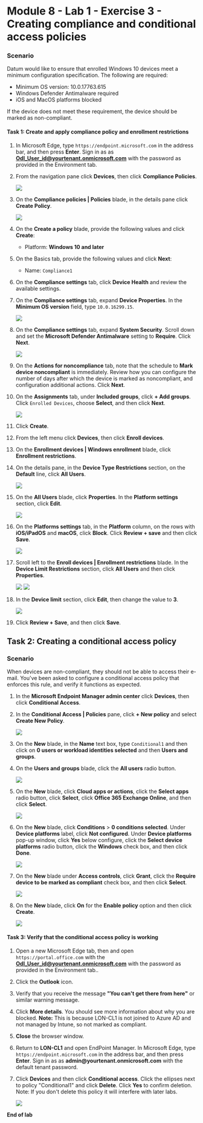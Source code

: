 # Module 8 - Lab 1 - Exercise 3 - Creating compliance and conditional access policies 

### Scenario

Datum would like to ensure that enrolled Windows 10 devices meet a minimum configuration specification.  The following are required:

* Minimum OS version: 10.0.17763.615
* Windows Defender Antimalware required
* iOS and MacOS platforms blocked

If the device does not meet these requirement, the device should be marked as non-compliant.

#### Task 1: Create and apply compliance policy and enrollment restrictions

1.  In Microsoft Edge, type `https://endpoint.microsoft.com` in the  address bar, and then press **Enter**. Sign in as as **Odl_User_id@yourtenant.onmicrosoft.com** with the password as provided in the Environment tab.

1.  From the navigation pane click **Devices**, then click **Compliance Policies**.

    ![](../Media/90.png)

1.  On the **Compliance policies | Policies** blade, in the details pane click **Create Policy**.

    ![](../Media/91.png)

1.  On the **Create a policy** blade, provide the following values and click **Create**:

    -  Platform: **Windows 10 and later**
    

1.  On the Basics tab, provide the following values and click **Next**:

    -  Name: `Compliance1`


1.  On the **Compliance settings** tab, click **Device Health** and review the available settings.

1.  On the **Compliance settings** tab, expand **Device Properties**. In the **Minimum OS version** field, type `10.0.16299.15`.

    ![](../Media/92.png)

1.  On the **Compliance settings** tab, expand **System Security**. Scroll down and set the **Microsoft Defender Antimalware** setting to **Require**. Click **Next**.

    ![](../Media/93.png)

1. On the **Actions for noncompliance** tab, note that the schedule to **Mark device noncompliant** is immediately. Review how you can configure the number of days after which the device is marked as noncompliant, and configuration additional actions. Click **Next**. 

1. On the **Assignments** tab, under **Included groups**, click **+ Add groups**. Click `Enrolled Devices`, choose **Select**, and then click **Next**.

    ![](../Media/94.png)

1. Click **Create**.

1. From the left menu click **Devices**, then click **Enroll devices**.

1. On the **Enrollment devices | Windows enrollment** blade, click **Enrollment restrictions**.

1. On the details pane, in the **Device Type Restrictions** section, on the **Default** line, click **All Users**.

    ![](../Media/95.png)
    
1. On the **All Users** blade, click **Properties**. In the **Platform settings** section, click **Edit**.

    ![](../Media/96.png)

1. On the **Platforms settings** tab, in the **Platform** column, on the rows with **iOS/iPadOS** and **macOS**, click **Block**. Click **Review + save** and then click **Save**.

    ![](../Media/97.png)

1. Scroll left to the **Enroll devices | Enrollment restrictions** blade. In the **Device Limit Restrictions** section, click **All Users** and then click **Properties**.

    ![](../Media/98.png)
    ![](../Media/99.png)

1. In the **Device limit** section, click **Edit**, then change the value to **3**.

    ![](../Media/100.png)

1. Click **Review + Save**, and then click **Save**.


## Task 2: Creating a conditional access policy

### Scenario 

When devices are non-compliant, they should not be able to access their e-mail. You've been asked to configure a conditional access policy that enforces this rule, and verify it functions as expected.

1.  In the **Microsoft Endpoint Manager admin center** click **Devices**, then click **Conditional Access**.

1.  In the **Conditional Access | Policies** pane, click **+ New policy** and select **Create New Policy**.

    ![](../Media/101.png)

1.  On the **New** blade, in the **Name** text box, type `Conditional1` and then click  on **0 users or workload identities selected** and then **Users and groups**.

1.  On the **Users and groups** blade, click the **All users** radio button.

    ![](../Media/102.png)

1.  On the **New** blade, click **Cloud apps or actions**, click the **Select apps** radio button, click **Select**, click **Office 365 Exchange Online**, and then click **Select**.

    ![](../Media/103.png)

1.  On the **New** blade, click **Conditions** > **0 conditions selected**. Under **Device platforms** label, click **Not configured**. Under **Device platforms** pop-up window, click **Yes** below configure, click the **Select device platforms** radio button, click the **Windows** check box, and then click **Done**.

    ![](../Media/104.png)

1.  On the **New** blade under **Access controls**, click **Grant**, click the **Require device to be marked as compliant** check box, and then click **Select**.

    ![](../Media/105.png)

1.  On the **New** blade, click **On** for the **Enable policy** option and then click **Create**.

    ![](../Media/106.png)

#### Task 3: Verify that the conditional access policy is working

1.  Open a new Microsoft Edge tab, then and open `https://portal.office.com` with the **Odl_User_id@yourtenant.onmicrosoft.com** with the password as provided in the Environment tab..

1.  Click the **Outlook** icon. 

1.  Verify that you receive the message **"You can't get there from here"** or similar warning message.

1.  Click **More details**. You should see more information about why you are blocked. **Note:** This is because LON-CL1 is not joined to Azure AD and not managed by Intune, so not marked as compliant.

1.  **Close** the browser window.

1.  Return to **LON-CL1** and open EndPoint Manager. In Microsoft Edge, type `https://endpoint.microsoft.com` in the  address bar, and then press **Enter**. Sign in as as **admin\@yourtenant.onmicrosoft.com** with the default tenant password.

1.  Click **Devices** and then click **Conditional access**. Click the ellipses next to policy "Conditional1" and click **Delete**.  Click **Yes** to confirm deletion.  Note: If you don't delete this policy it will interfere with later labs.

    ![](../Media/107.png)



**End of lab**
